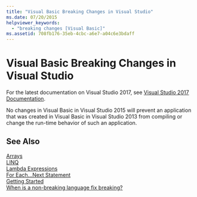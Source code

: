 ```yaml
---
title: "Visual Basic Breaking Changes in Visual Studio"
ms.date: 07/20/2015
helpviewer_keywords: 
  - "breaking changes [Visual Basic]"
ms.assetid: 708fb176-35eb-4cbc-a6e7-a04c6e3bdaff
---
```

# Visual Basic Breaking Changes in Visual Studio
For the latest documentation on Visual Studio 2017, see [Visual Studio 2017 Documentation](http://docs.microsoft.com/visualstudio/).

No changes in Visual Basic in Visual Studio 2015 will prevent an application that was created in Visual Basic in Visual Studio 2013 from compiling or change the run-time behavior of such an application.  
  
## See Also  
 [Arrays](../../visual-basic/programming-guide/language-features/arrays/index.md)  
 [LINQ](../../visual-basic/programming-guide/language-features/linq/index.md)  
 [Lambda Expressions](../../visual-basic/programming-guide/language-features/procedures/lambda-expressions.md)  
 [For Each...Next Statement](../../visual-basic/language-reference/statements/for-each-next-statement.md)  
 [Getting Started](../../visual-basic/getting-started/index.md)  
 [When is a non-breaking language fix breaking?](http://go.microsoft.com/fwlink/?LinkId=259542)
